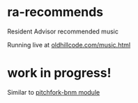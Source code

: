 ra-recommends
=============

Resident Advisor recommended music

Running live at [oldhillcode.com/music.html](http://oldhillcode.com/music.html)

work in progress!
=================

Similar to [pitchfork-bnm module](https://github.com/oldhill/pitchfork-bnm)
